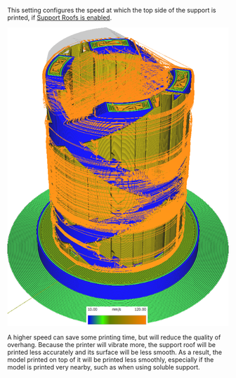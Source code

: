 This setting configures the speed at which the top side of the support is printed, if [Support Roofs is enabled](support_interface_enable.md).

![Various structures printed at different speeds](../images/speed_difference.png)

A higher speed can save some printing time, but will reduce the quality of overhang. Because the printer will vibrate more, the support roof will be printed less accurately and its surface will be less smooth. As a result, the model printed on top of it will be printed less smoothly, especially if the model is printed very nearby, such as when using soluble support.